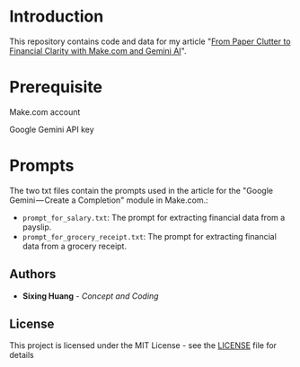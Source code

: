 
# Introduction

  

This repository contains code and data for my article "[From Paper Clutter to Financial Clarity with Make.com and Gemini AI](https://dgg32.medium.com/from-paper-clutter-to-financial-clarity-with-make-com-and-gemini-ai-137487f14e33)".



# Prerequisite

Make.com account

Google Gemini API key


# Prompts

The two txt files contain the prompts used in the article for the "Google Gemini — Create a Completion" module in Make.com.:
- `prompt_for_salary.txt`: The prompt for extracting financial data from a payslip.
- `prompt_for_grocery_receipt.txt`: The prompt for extracting financial data from a grocery receipt.

## Authors



*  **Sixing Huang** - *Concept and Coding*

  

  

## License

  

  

This project is licensed under the MIT License - see the [LICENSE](LICENSE) file for details
